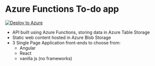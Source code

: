 # Azure Functions To-do app

[![Deploy to Azure](https://azuredeploy.net/deploybutton.svg)](https://azuredeploy.net/)

* API built using Azure Functions, storing data in Azure Table Storage
* Static web content hosted in Azure Blob Storage
* 3 Single Page Application front-ends to choose from:
    - Angular
    - React
    - vanilla js (no frameworks)
